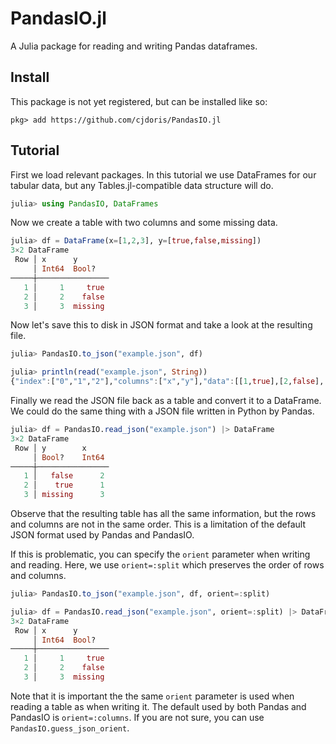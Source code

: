 # PandasIO.jl

A Julia package for reading and writing Pandas dataframes.

## Install

This package is not yet registered, but can be installed like so:

```
pkg> add https://github.com/cjdoris/PandasIO.jl
```

## Tutorial

First we load relevant packages. In this tutorial we use DataFrames for our tabular data,
but any Tables.jl-compatible data structure will do.

```julia
julia> using PandasIO, DataFrames
```

Now we create a table with two columns and some missing data.

```julia
julia> df = DataFrame(x=[1,2,3], y=[true,false,missing])
3×2 DataFrame
 Row │ x      y
     │ Int64  Bool?
─────┼────────────────
   1 │     1     true
   2 │     2    false
   3 │     3  missing
```

Now let's save this to disk in JSON format and take a look at the resulting file.

```julia
julia> PandasIO.to_json("example.json", df)

julia> println(read("example.json", String))
{"index":["0","1","2"],"columns":["x","y"],"data":[[1,true],[2,false],[3,null]]}
```

Finally we read the JSON file back as a table and convert it to a DataFrame. We could do the
same thing with a JSON file written in Python by Pandas.

```julia
julia> df = PandasIO.read_json("example.json") |> DataFrame
3×2 DataFrame
 Row │ y        x
     │ Bool?    Int64
─────┼────────────────
   1 │   false      2
   2 │    true      1
   3 │ missing      3
```

Observe that the resulting table has all the same information, but the rows and columns are
not in the same order. This is a limitation of the default JSON format used by Pandas and
PandasIO.

If this is problematic, you can specify the `orient` parameter when writing and reading.
Here, we use `orient=:split` which preserves the order of rows and columns.

```julia
julia> PandasIO.to_json("example.json", df, orient=:split)

julia> df = PandasIO.read_json("example.json", orient=:split) |> DataFrame
3×2 DataFrame
 Row │ x      y
     │ Int64  Bool?
─────┼────────────────
   1 │     1     true
   2 │     2    false
   3 │     3  missing
```

Note that it is important the the same `orient` parameter is used when reading a table as
when writing it. The default used by both Pandas and PandasIO is `orient=:columns`. If you
are not sure, you can use `PandasIO.guess_json_orient`.
